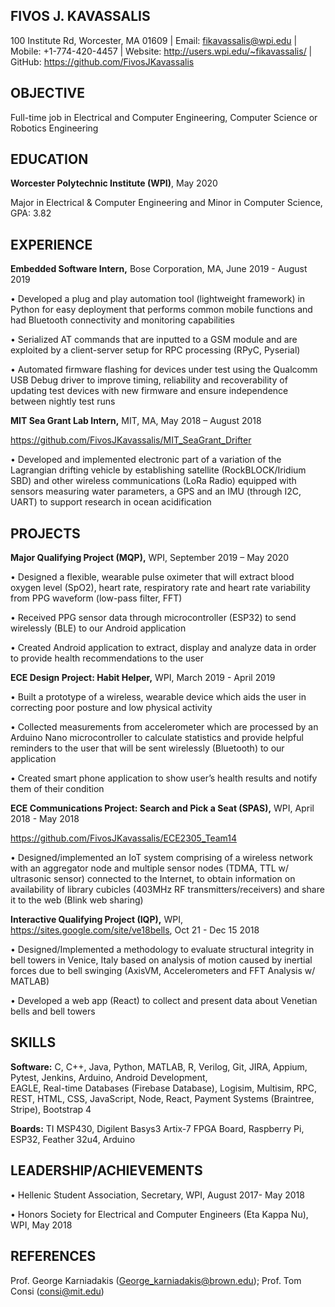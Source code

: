 ##                                          FIVOS J. KAVASSALIS 
100 Institute Rd, Worcester, MA 01609 | Email: fikavassalis@wpi.edu | Mobile: +1-774-420-4457 | Website: http://users.wpi.edu/~fikavassalis/ | GitHub: https://github.com/FivosJKavassalis   
   
## OBJECTIVE   
  Full-time job in Electrical and Computer Engineering, Computer Science or Robotics Engineering

## EDUCATION 
  **Worcester Polytechnic Institute (WPI)**, May 2020
  
  Major in Electrical & Computer Engineering and Minor in Computer Science, GPA: 3.82 
  
## EXPERIENCE   
**Embedded Software Intern,** Bose Corporation, MA, June 2019 - August 2019  

•	Developed a plug and play automation tool (lightweight framework) in Python for easy deployment that performs common mobile functions and had Bluetooth connectivity and monitoring capabilities 

•	Serialized AT commands that are inputted to a GSM module and are exploited by a client-server setup for RPC processing (RPyC, Pyserial)  

•	Automated firmware flashing for devices under test using the Qualcomm USB Debug driver to improve timing, reliability and recoverability of updating test devices with new firmware and ensure independence between nightly test runs  

**MIT Sea Grant Lab Intern,** MIT, MA, May 2018 – August 2018 

https://github.com/FivosJKavassalis/MIT_SeaGrant_Drifter  

•	Developed and implemented electronic part of a variation of the Lagrangian drifting vehicle by establishing satellite (RockBLOCK/Iridium SBD) and other wireless communications (LoRa Radio) equipped with sensors measuring water parameters, a GPS and an IMU (through I2C, UART) to support research in ocean acidification  

## PROJECTS   
**Major Qualifying Project (MQP),** WPI, September 2019 – May 2020

•	Designed a flexible, wearable pulse oximeter that will extract blood oxygen level (SpO2), heart rate, respiratory rate and heart rate   variability from PPG waveform (low-pass filter, FFT)

•	Received PPG sensor data through microcontroller (ESP32) to send wirelessly (BLE) to our Android application 

•	Created Android application to extract, display and analyze data in order to provide health recommendations to the user     

**ECE Design Project: Habit Helper,** WPI, March 2019 - April 2019 

•	Built a prototype of a wireless, wearable device which aids the user in correcting poor posture and low physical activity   

•	Collected measurements from accelerometer which are processed by an Arduino Nano microcontroller to calculate statistics and provide helpful reminders to the user that will be sent wirelessly (Bluetooth) to our application 

•	Created smart phone application to show user’s health results and notify them of their condition 

**ECE Communications Project: Search and Pick a Seat (SPAS),** WPI, April 2018 - May 2018  

https://github.com/FivosJKavassalis/ECE2305_Team14   

•	Designed/implemented an IoT system comprising of a wireless network with an aggregator node and multiple sensor nodes 
(TDMA, TTL w/ ultrasonic sensor) connected to the Internet, to obtain information on availability of library cubicles (403MHz RF transmitters/receivers) and share it to the web (Blink web sharing)   

**Interactive Qualifying Project (IQP),** WPI, https://sites.google.com/site/ve18bells, Oct 21 - Dec 15 2018

•	Designed/Implemented a methodology to evaluate structural integrity in bell towers in Venice, Italy based on analysis of motion caused by inertial forces due to bell swinging (AxisVM, Accelerometers and FFT Analysis w/ MATLAB) 

•	Developed a web app (React) to collect and present data about Venetian bells and bell towers  

## SKILLS   
**Software:** C, C++, Java, Python, MATLAB, R, Verilog, Git, JIRA, Appium, Pytest, Jenkins, Arduino, Android Development,          
EAGLE, Real-time Databases (Firebase Database), Logisim, Multisim, RPC, REST, HTML, CSS, JavaScript, Node, React, Payment Systems (Braintree, Stripe), Bootstrap 4 

**Boards:** TI MSP430, Digilent Basys3 Artix-7 FPGA Board, Raspberry Pi, ESP32, Feather 32u4, Arduino   

## LEADERSHIP/ACHIEVEMENTS  

•	Hellenic Student Association, Secretary, WPI, August 2017- May 2018 

•	Honors Society for Electrical and Computer Engineers (Eta Kappa Nu), WPI, May 2018 

## REFERENCES 

Prof. George Karniadakis  (George_karniadakis@brown.edu); Prof. Tom Consi (consi@mit.edu) 
